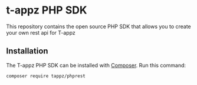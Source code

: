 # t-appz   PHP SDK


This repository contains the open source PHP SDK that allows you to create your own rest api for T-appz


## Installation


The T-appz PHP SDK can be installed with [Composer](https://getcomposer.org/). Run this command:

```sh
composer require tappz/phprest    
```

